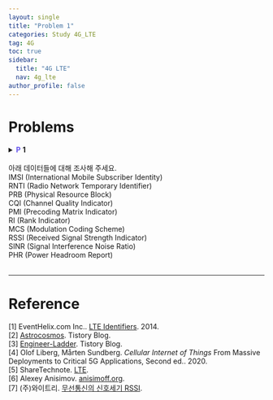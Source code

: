 ```yaml
---
layout: single
title: "Problem 1"
categories: Study 4G_LTE
tag: 4G
toc: true
sidebar:
  title: "4G LTE"
  nav: 4g_lte
author_profile: false
---
```


# Problems



<details>
<summary><span style="color:#6454ED;font-weight:bold;">P</span> <span style="font-weight:bold;">1</span><br><br>
아래 데이터들에 대해 조사해 주세요.<br>
<div class = "notice" markdown = "1">
IMSI (International Mobile Subscriber Identity)<br>
RNTI (Radio Network Temporary Identifier)<br>
PRB (Physical Resource Block)<br>
CQI (Channel Quality Indicator)<br>
PMI (Precoding Matrix Indicator)<br>
RI (Rank Indicator)<br>
MCS (Modulation Coding Scheme)<br>
RSSI (Received Signal Strength Indicator)<br>
SINR (Signal Interference Noise Ratio)<br>
PHR (Power Headroom Report)<br>
</div>
</summary>
<div class = "notice" markdown = "1">

📌 **Answer**

## 1. IMSI, RNTI
단말과 기지국 간 통신 시 Random Access, Paging 등을 효과적으로 하기 위해서 단말의 식별자(identifier)가 필요하다.
- IMSI (International Mobile Subscriber Identity)
  - 말 그대로 단말기의 ID이다.
  - HSS의 HLR에 저장되어 있으며, 복사본이 SIM card에 저장된다.
  - 또한, HLR에서 VLR로 방문자 위치를 복사할 때 모바일 기기의 상세 정보를 얻기 위해 사용된다.
  - 보안을 위해 IMSI는 가능한 드물게 전송되며, 대신 임의 생성된 TMSI를 사용한다.
  - 구성
    - <p>보통 15자리 숫자, 더 짧을 수 있다.</p><img src="/images/4g_lte/3.3-1.png" width="30%" height="30%">

- RNTI (Radio Network Temporary Identifier)
  - **임시** 식별자
  - DCI message가 특정 RNTI의 값으로 scrambling된다.
  - RNTI = [UE ID] + DCI Type ID → 어떤 RNTI는 특정 UE를 구별하지만 또 어떤 RNTI는 그렇지 않다.
  - Rx는 de-scrabling을 통해 RNTI를 확인하고 메세지를 확인한다.
  - MAC Layer에서 상황에 맞는 RNTI를 사용하라고 PHY Layer에 명령한다.
  - 종류
    - P-RNTI
      - Paging 메세지에서 모바일 그룹을 식별 → CRC와 Scrambling된다.
      - User의 IMSI로부터 파생됨
    - RA-RNTI
      - random access preamble에 대한 응답으로 할당됨
        - eNB가 UE로부터 preamble 메세지를 받으면, eNB의 MAC Layer에서는 그 응답으로 PDSCH를 통해 RAR(Random Access Response)를 보낸다.
      - UE는 RA-RNTI를 사용해 RRC 연결을 시작
        - UE는 RA-RNTI를 이용해 de-scrambling하여 RAR을 담은 PDSCH임을 알 수 있다.
    - C-RNTI
      - 셀 내에서 모바일 식별
      - 임시(temp), 반영구적(semp persistent) 또는 영구적(permanent)
        - Temp C-RNTI
          - Random access 과정에서 할당
          - 경합(contention) 해결 후 permenanent C-RNTI로 전환될 수 있음
        - Semi Persistent C-RNTI
          - PDCCH를 통한 반영구적 자원 스케줄링에 사용
        - Permanent C-RNTI
          - C-RNTI 값은 random access 후 경합(contention) 해결 후 할당
          - 동적 자원 스케줄링에 사용
    - SI-RNTI
      - 셀의 시스템 정보를 broadcasting하기 위해 사용된다 (모바일 전용 아님).
      - PDSCH에서 SIB 위치 지정을 위해 PDCCH에서 전송됨
      - DCI(스케줄링 정보가 들어있음)의 CRC는 SI-RNTI와 scrambling된다.

## 2. PRB
<p><img src="/images/4g_lte/3.3-3.png" width="30%" height="30%" /></p>

[5G Resource Allocation](/study/5g_nr/5g_nr-2.1/)을 참고.<br>
Resource Block은 12개의 RE가 모인 단위 한 개<br>
즉, SCS = 15 $kHz$ 기준 1 RB = 180 $kHz$을 말한다.

## 3. CQI, PMI, RI
채널정보를 이용한 closed-loop 방식에서 UE에서 BS쪽으로(uplink) 보내주는 3가지 정보성 파라미터이다.<br>이 세 가지 값은 LTE 시스템에서 즉시 계산되며 서비스를 요청하는 UE 간에 리소스 할당을 최적화하는 데 사용된다.
- CQI (Channel Quality Indicator)
  - 채널 상태가 좋은지, 나쁜지에 대한 정보를 전달하는 지표
  - CQI는 주어진 채널 조건에 대해 요구되는 BLER(Block Error Rate)를 달성하기 위해 downlink 전송에 적합한 변조 방식과 code rate (MCS) 에 대한 정보를 제공한다.
  - HSDPA에서 CQI 값의 범위는 0~30이다. 값이 클수록 좋은 채널을 의미한다.
  - CQI 값은
    - signal-to-noise ratio (SNR)
    - signal-to-interference plus noise ratio (SINR)
    - signal-to-noise plus distortion ratio (SNDR)<br>
    의 값들로 결정된다.
  - 주기적 CQI는 PUCCH로, 비주기적(및 주기적) CQI는 PUSCH로 전달된다.
- PMI (Precoding Matrix Indicator)
  - PMI는 downlink에서 프리코딩 동작을 위한 특정 행렬을 선택하기 위해 사용되는 인덱스이다.
    - 프리코딩은 전송된 신호에 매트릭스를 곱하여 수신기에서 수신된 신호를 향상시키는 MIMO 시스템에서 사용되는 기술이다.
  - CSI로 측정된 채널 상태에 따라 PMI가 결정되고, Tx는 PMI를 통해 적절한 프리코딩 매트릭스를 선택한다.
- RI (Rank Indicator)
  - MIMO가 잘 작동하는지 보여주는 수치
  - 채널 상태로부터 결정된 RI를 통해, Tx는 전송할 데이터 스트림의 개수를 결정한다.

## MCS, RSSI, SINR, PHR
- MCS (Modulation Coding Scheme)
  - 하나의 RE 당 얼마나 많은 useful 비트를 전송할 수 있는지 정의한다.
  - LTE에서는 각 활성(active) 사용자에 대해 개별적으로 TTI(1ms) 당 한 번 수행된다.
  - Code rate
    - 채널 품질은 CQI를 기반으로 추정된다. CQI가 높을수록(채널이 좋을수록) code rate이 높다(date rate이 높다).
    - Coding → Convolutional Code, Turbo Code, LDPC 등
  - Modulation
    - <p>Modulation은 1 RE가 전달할 수 있는 bit 수를 정의한다(useful과 parity에 관계없이).</p>
  <img src="/images/4g_lte/3.3-4.png" width="30%" height="30%">

  - MCS 값이 높을수록 데이터 전송 속도는 빨라지지만, 신호 품질은 떨어진다.따라서, 적절한 MCS 값을 선택하여 전송 속도와 신호 품질을 균형있게 조절하는 것이 중요하다.

- RSSI (Received Signal Strength Indicator)
  - (무선) 수신기에서 수신되는 전력이 얼마인지 나타내는 척도
  - <p>표시 단위는 [$dBm$], 0~100까지 Signal Quality로 사용되는 [%] 단위로도 표현한다.</p><p><img src="/images/4g_lte/3.3-5.png" width="30%" height="30%">&nbsp;[7]</p>

- SINR (Signal Interference Noise Ratio)
  - **무선** 통신 시스템에서 채널 capacity(또는 정보 전송 속도)에 대한 이론적 상한을 제공하는 데 사용되는 양
  - 유선 통신 시스템에서 자주 사용되는 SNR과 유사하게 SINR은 신호전력을 간섭전력과 잡음전력의 합으로 나눈 값으로 정의된다.
    $$
    SINR=\left( \frac{P}{I+N} \right) 
    $$
- PHR (Power Headroom Report)
  - 현재 전송에 의해 사용중인 power 외에 UE가 사용할 수 있는 전송 power의 크기
  - $$
    PHR=P_MAX-P_PUSCH
    $$
  - $P_MAX$는 UE의 max 전송 power

</div>
</details>

<br>

---
# Reference

[1] EventHelix.com Inc.. [LTE Identifiers](https://www.eventhelix.com/lte/LTE-identifiers.pdf). 2014.<br>
[2] [Astrocosmos](https://astrocosmos.tistory.com/). Tistory Blog.<br>
[3] [Engineer-Ladder](https://engineering-ladder.tistory.com/). Tistory Blog.<br>
[4] Olof Liberg, Mårten Sundberg. *Cellular Internet of Things* From Massive Deployments to Critical 5G Applications, Second ed.. 2020.<br>
[5] ShareTechnote. [LTE](https://www.sharetechnote.com/html/Handbook_LTE.html).<br>
[6] Alexey Anisimov. [anisimoff.org](http://anisimoff.org/index_eng.html).<br>
[7] (주)와이트리. [무선통신의 신호세기 RSSI](https://www.witree.co.kr/layouts/witree_2015/data/product/Manual/RSSI_SignalStrength.pdf).<br>